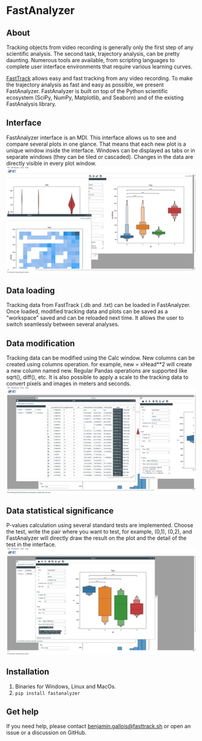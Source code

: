# FastAnalyzer

## About

Tracking objects from video recording is generally only the first step of any scientific analysis. The second task, trajectory analysis, can be pretty daunting. Numerous tools are available, from scripting languages to complete user interface environments that require various learning curves.

[FastTrack](https://github.com/FastTrackOrg/FastTrack) allows easy and fast tracking from any video recording. To make the trajectory analysis as fast and easy as possible, we present FastAnalyzer. FastAnalyzer is built on top of the Python scientific ecosystem (SciPy, NumPy, Matplotlib, and Seaborn) and of the existing FastAnalysis library.

## Interface

FastAnalyzer interface is an MDI. This interface allows us to see and compare several plots in one glance. That means that each new plot is a unique window inside the interface. Windows can be displayed as tabs or in separate windows (they can be tiled or cascaded). Changes in the data are directly visible in every plot window.
![alt text](assets/readme.png)

## Data loading
Tracking data from FastTrack (.db and .txt) can be loaded in FastAnalyzer. Once loaded, modified tracking data and plots can be saved as a "workspace" saved and can be reloaded next time. It allows the user to switch seamlessly between several analyses.

## Data modification
Tracking data can be modified using the Calc window. New columns can be created using columns operation. for example, new = xHead\*\*2 will create a new column named new. Regular Pandas operations are supported like sqrt(), diff(), etc. It is also possible to apply a scale to the tracking data to convert pixels and images in meters and seconds.
![alt text](assets/data.png)

## Data statistical significance
P-values calculation using several standard tests are implemented. Choose the test, write the pair where you want to test, for example, (0,1), (0,2), and FastAnalyzer will directly draw the result on the plot and the detail of the test in the interface.
![alt text](assets/stat.png)


## Installation
1. Binaries for Windows, Linux and MacOs.
2. `pip install fastanalyzer`

## Get help

If you need help, please contact benjamin.gallois@fasttrack.sh or open an issue or a discussion on GitHub.



